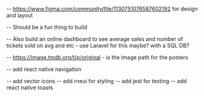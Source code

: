 <!-- DONE -->

<!-- -- https://developer.themoviedb.org/reference/movie-now-playing-list api to fetch basic movie data -->

<!-- TODO -->

-- https://www.figma.com/community/file/1130751076587602192 for design and layout

-- Should be a fun thing to build

-- Also build an online dashboard to see average sales and number of tickets sold on avg and etc - use Laravel for this maybe? with a SQL DB?

-- https://image.tmdb.org/t/p/original - is the image path for the posters

-- add react native navigation

-- add vector icons
-- add rneui for styling
-- add jest for testing
-- add react native toasts
